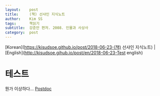 ```yaml
---
layout:    post
title:     (책) 선샤인 지식노트
author:    Kim SS
tags: 	   책읽기
subtitle:  강준만 편저. 2008. 인물과 사상사
category:  post
---
```




[Korean](https://kisudsoe.github.io/post/2018-06-23-(책) 선샤인 지식노트) | [English](http://kisudsoe.gihub.io/post/en/2018-06-23-Test english)

# 테스트

뭔가 이상하다... [Postdoc](https://kisudsoe.github.io/log/2017/03/01/My-Post-Doc-Career-Started!/)